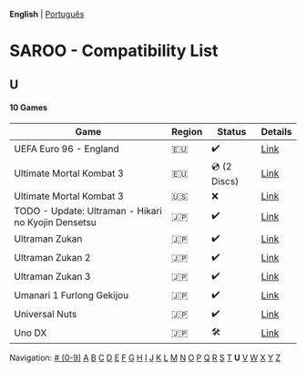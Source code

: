 **English** | [Português](../pt-br/U.md)

# SAROO - Compatibility List

## U

#### 10 Games

| Game                                                | Region | Status              | Details                                                       |
| --------------------------------------------------- | ------ | ------------------- | ------------------------------------------------------------- |
| UEFA Euro 96 - England                              | :eu:   | :heavy_check_mark:  | [Link](../../../Regions/Retails/Europe/MK-81180/01/README.md) |
| Ultimate Mortal Kombat 3                            | :eu:   | :cd: (2 Discs)      | [Link](../../../Regions/Retails/Europe/T-25403H/01/README.md) |
| Ultimate Mortal Kombat 3                            | :us:   | :x:                 | [Link](../../../Regions/Retails/USA/T-9701H/01/README.md)     |
| TODO - Update: Ultraman - Hikari no Kyojin Densetsu | :jp:   | :heavy_check_mark:  | [Link](../../../Regions/Retails/Japan/T-13308G/01/README.md)  |
| Ultraman Zukan                                      | :jp:   | :heavy_check_mark:  | [Link](../../../Regions/Retails/Japan/T-25501G/01/README.md)  |
| Ultraman Zukan 2                                    | :jp:   | :heavy_check_mark:  | [Link](../../../Regions/Retails/Japan/T-25502G/01/README.md)  |
| Ultraman Zukan 3                                    | :jp:   | :heavy_check_mark:  | [Link](../../../Regions/Retails/Japan/T-25505G/01/README.md)  |
| Umanari 1 Furlong Gekijou                           | :jp:   | :heavy_check_mark:  | [Link](../../../Regions/Retails/Japan/T-35001G/01/README.md)  |
| Universal Nuts                                      | :jp:   | :heavy_check_mark:  | [Link](../../../Regions/Retails/Japan/T-36202G/01/README.md)  |
| Uno DX                                              | :jp:   | :hammer_and_wrench: | [Link](../../../Regions/Retails/Japan/T-26414G/01/README.md)  |

Navigation:
[# (0-9)](./09.md) [A](./A.md) [B](./B.md) [C](./C.md) [D](./D.md) [E](./E.md) [F](./F.md) [G](./G.md) [H](./H.md) [I](./I.md) [J](./J.md) [K](./K.md) [L](./L.md) [M](./M.md) [N](./N.md) [O](./O.md) [P](./P.md) [Q](./Q.md) [R](./R.md) [S](./S.md) [T](./T.md) **U** [V](./V.md) [W](./W.md) [X](./X.md) [Y](./Y.md) [Z](./Z.md)
